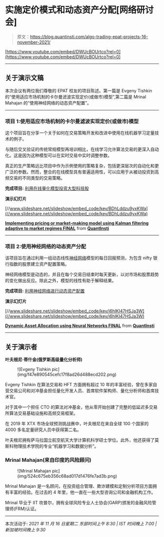 # 实施定价模式和动态资产分配[网络研讨会]

> 原文：<https://blog.quantinsti.com/algo-trading-epat-projects-16-november-2021/>

[https://www.youtube.com/embed/DWUcBOUrtco?rel=0](https://www.youtube.com/embed/DWUcBOUrtco?rel=0)

* * *

## 关于演示文稿

本次会议有两位我们尊敬的 EPAT 校友的项目陈述。第一篇是 Evgeny Tishkin 的“使用适应市场机制的卡尔曼滤波实现定价(或做市)模型”,第二篇是 Mrinal Mahajan 的“使用神经网络的动态资产配置”。

* * *

### 项目 1:使用适应市场机制的卡尔曼滤波实现定价(或做市)模型

这个项目旨在分享一个关于如何在交易策略开发和改进中使用在线机器学习定量技术的例子。

与随后交叉验证的传统常规模型再培训相比，在线学习允许算法交易的更深入自动化。这是因为这种模型可以在实时交易中实时调整参数。

真正的生产策略远比项目中作为示例使用的策略复杂，包括更深层次的自动化和更广泛的参数。然而，整合的在线模型具有普遍适用性，可以应用于从被动投资到高频交易的不同类型的交易策略。

**完成项目:** [利用在线量化模型投资大型科技股](/investing-big-tech-stocks-online-quantitative-models-epat-project-evgeny-tishkin/)

**演示幻灯片**

[//www.slideshare.net/slideshow/embed_code/key/BDhLddzu9yxKWa](//www.slideshare.net/slideshow/embed_code/key/BDhLddzu9yxKWa)

**[Implementing pricing or market-making model using Kalman filtering adaptive to market regimes FINAL](//www.slideshare.net/QuantInsti/implementing-pricing-or-marketmaking-model-using-kalman-filtering-adaptive-to-market-regimes-final "Implementing pricing or market-making model using Kalman filtering adaptive to market regimes FINAL")** from **[QuantInsti](https://www.slideshare.net/QuantInsti)**

* * *

### 项目 2:使用神经网络的动态资产分配

该项目旨在通过利用一组动态线性[神经网络](https://quantra.quantinsti.com/course/neural-networks-deep-learning-trading-ernest-chan)模型的每日回报预测，为包含 nifty 银行指数的股票建立资产配置策略。

神经网络模型是动态的，并且在每个交易日结束时每天更新，以对市场和股票趋势的变化做出反应。除此之外，模型的线性有助于解释结果。

**完成项目:** [利用神经网络进行动态资产配置](/dynamic-asset-allocation-neural-networks-project-mrinal-mahajan/)

**演示幻灯片**

[//www.slideshare.net/slideshow/embed_code/key/i6hIKI47HSJa3W](//www.slideshare.net/slideshow/embed_code/key/i6hIKI47HSJa3W)

**[Dynamic Asset Allocation using Neural Networks FINAL](//www.slideshare.net/QuantInsti/dynamic-asset-allocation-using-neural-networks-final "Dynamic Asset Allocation using Neural Networks FINAL")** from **[QuantInsti](https://www.slideshare.net/QuantInsti)**

* * *

## 关于演示者

**叶夫根尼·蒂什金(俄罗斯高级量化分析师)**

<figure class="kg-card kg-image-card">![Evgeny Tishkin pic](img/f47e890545cefc17f8ad26d488ecd202.png)</figure>

Evgeny Tishkin 在算法交易和 HFT 方面拥有超过 10 年的丰富经验，曾在多家自营交易公司和对冲基金担任量化开发人员、首席软件架构师、量化分析师和首席技术官。

对于其中一个担任 CTO 的算法对冲基金，他从零开始创建了完整的低延迟多交易所算法交易基础设施和高频交易框架。

在 2019 年 XTX 市场全球预测挑战赛中，叶夫根尼在来自全球 100 个国家的 4000 多名定量研究人员中获得第二名。

叶夫根尼拥有萨马拉国立航空航天大学计算机科学硕士学位。此外，他还获得了莫斯科物理技术学院的专业“机器学习和数据分析”。

### Mrinal Mahajan(来自印度的风险顾问)

<figure class="kg-card kg-image-card">![Mrinal Mahajan pic](img/524c675eb356c68ad017d1476fe7ad3b.png)</figure>

Mrinal Mahajan 是一名顾问，在投资组合管理、欺诈建模和定制分析项目方面拥有丰富的经验。在过去的 4 年里，他一直在一些大型咨询公司和金融机构工作。

Mrinal 毕业于 IIT 坎普尔，拥有全球风险专业人士协会(GARP)颁发的金融风险管理师(FRM)认证。

* * *

本次活动于:
*2021 年 11 月 16 日星期二
东部时间上午 8:30 | IST 时间晚上 7:00 |新加坡时间晚上 9:30*